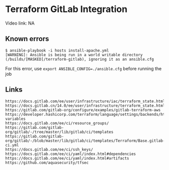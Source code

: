 # Terraform GitLab Integration

Video link: NA

## Known errors
```
$ ansible-playbook -i hosts install-apache.yml
[WARNING]: Ansible is being run in a world writable directory
(/builds/[MASKED]/terraform-gitlab), ignoring it as an ansible.cfg
```
For this error, use `export ANSIBLE_CONFIG=./ansible.cfg` before running the job

## Links
```
https://docs.gitlab.com/ee/user/infrastructure/iac/terraform_state.html
https://docs.gitlab.cn/14.0/ee/user/infrastructure/terraform_state.html
https://gitlab.com/gitlab-org/configure/examples/gitlab-terraform-aws
https://developer.hashicorp.com/terraform/language/settings/backends/http#configuration-variables
https://docs.gitlab.com/ee/ci/resource_groups/
https://gitlab.com/gitlab-org/gitlab/-/tree/master/lib/gitlab/ci/templates
https://gitlab.com/gitlab-org/gitlab/-/blob/master/lib/gitlab/ci/templates/Terraform/Base.gitlab-ci.yml
https://docs.gitlab.com/ee/ci/ssh_keys/
https://docs.gitlab.com/ee/ci/yaml/index.html#dependencies
https://docs.gitlab.com/ee/ci/yaml/index.html#artifacts
https://github.com/aquasecurity/tfsec
```
